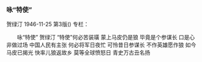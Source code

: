 ### 咏“特使”
贺绿汀
1946-11-25
第3版()
专栏：

　　咏“特使”
    贺绿汀
    “特使”何必苦装璜
    蒙上马皮仍是狼
    毕竟是个参谋长
    口是心非做过场
    中国人民有主张
    何必将军日夜忙
    可怜昔日参谋长
    不作英雄愿作狼
    如今马皮已揭光
    快率儿狼返故乡
    莫等全球愤怒日
    青史万古丑名扬
